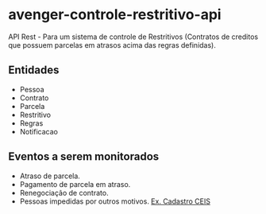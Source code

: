 # avenger-controle-restritivo-api
API Rest - Para um sistema de controle de Restritivos (Contratos de creditos que possuem parcelas em atrasos acima das regras definidas).

## Entidades
- Pessoa
- Contrato
- Parcela
- Restritivo
- Regras
- Notificacao

## Eventos a serem monitorados
- Atraso de parcela.
- Pagamento de parcela em atraso.
- Renegociação de contrato.
- Pessoas impedidas por outros motivos. [Ex. Cadastro CEIS](http://www.transparencia.gov.br/swagger-ui.html#!/Cadastro32Nacional32de32Empresas32Inid244neas32e32Suspensas3240CEIS41/ceisUsingGET_1)
